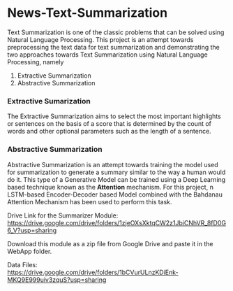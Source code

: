 # News-Text-Summarization
Text Summarization is one of the classic problems that can be solved using Natural Language Processing. This project is an attempt towards preprocessing the text data for text summarization and demonstrating the two approaches towards Text Summarization using Natural Language Processing, namely
1. Extractive Summarization
2. Abstractive Summarization
### Extractive Sumarization
The Extractive Summarization aims to select the most important highlights or sentences on the basis of a score that is determined by the count of words and other optional parameters such as the length of a sentence.
### Abstractive Summarization
Abstractive Summarization is an attempt towards training the model used for summarization to generate a summary similar to the way a human would do it. This type of a Generative Model can be trained using a Deep Learning based technique known as the **Attention** mechanism.
For this project, n LSTM-based Encoder-Decoder based Model combined with the Bahdanau Attention Mechanism has been used to perform this task.

Drive Link for the Summarizer Module:<br>
https://drive.google.com/drive/folders/1zjeOXsXktqCW2z1JbiCNhVR_8fD0G6_V?usp=sharing

Download this module as a zip file from Google Drive and paste it in the WebApp folder.

Data Files:<br>
https://drive.google.com/drive/folders/1bCVurULnzKDiEnk-MKQ9E999uiv3zquS?usp=sharing

